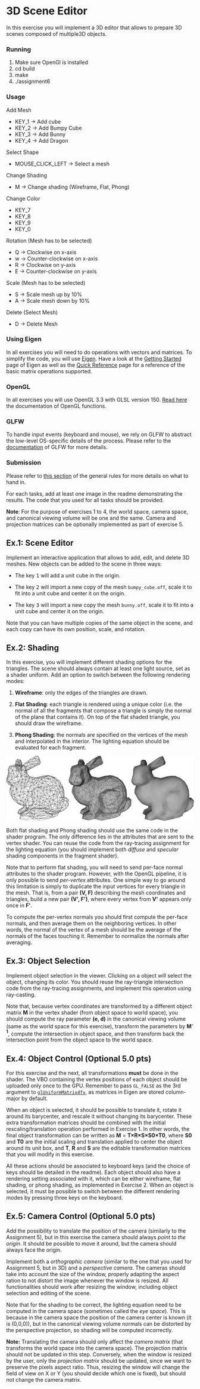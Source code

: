 3D Scene Editor
===============

In this exercise you will implement a 3D editor that allows to prepare 3D scenes composed of multiple3D objects.

### Running

1. Make sure OpenGl is installed
2. cd build
3. make
4. ./assignment6

### Usage

Add Mesh

- KEY_1 -> Add cube
- KEY_2 -> Add Bumpy Cube
- KEY_3 -> Add Bunny
- KEY_4 -> Add Dragon

Select Shape

- MOUSE_CLICK_LEFT -> Select a mesh

Change Shading

- M -> Change shading (Wireframe, Flat, Phong)

Change Color 

- KEY_7
- KEY_8
- KEY_9
- KEY_0

Rotation (Mesh has to be selected)

- Q -> Clockwise on x-axis
- w -> Counter-clockwise on x-axis
- R -> Clockwise on y-axis
- E -> Counter-clockwise on y-axis

Scale (Mesh has to be selected)

- S -> Scale mesh up by 10%
- A -> Scale mesh down by 10%

Delete (Select Mesh)

- D -> Delete Mesh

### Using Eigen

In all exercises you will need to do operations with vectors and matrices. To simplify the code, you will use [Eigen](http://eigen.tuxfamily.org/).
Have a look at the [Getting Started](http://eigen.tuxfamily.org/dox/GettingStarted.html) page of Eigen as well as the [Quick Reference](http://eigen.tuxfamily.org/dox/group__QuickRefPage.html}) page for a reference of the basic matrix operations supported.

### OpenGL

In all exercises you will use OpenGL 3.3 with GLSL version 150. [Read here](http://docs.gl) the documentation of OpenGL functions.

### GLFW

To handle input events (keyboard and mouse), we rely on GLFW to abstract the low-level OS-specific details of the process. Please refer to the [documentation](http://www.glfw.org/docs/latest/) of GLFW for more details.

### Submission

Please refer to [this section](https://github.com/nyu-cg-fall-17/computer-graphics/blob/master/RULES.md#what-to-hand-in) of the general rules for more details on what to hand in.

For each tasks, add at least one image in the readme demonstrating the results.
The code that you used for all tasks should be provided.

**Note**: For the purpose of exercises 1 to 4, the world space, camera space, and canonical viewing volume will be one and the same. Camera and projection matrices can be optionally implemented as part of exercise 5.


Ex.1: Scene Editor
------------------

Implement an interactive application that allows to add, edit, and delete 3D meshes. New objects can be added to the scene in three ways:

- The key <kbd>1</kbd> will add a unit cube in the origin. 

- The key <kbd>2</kbd> will import a new copy of the mesh `bumpy_cube.off`, scale it to fit into a unit cube and center it on the origin.

- The key <kbd>3</kbd> will import a new copy the mesh `bunny.off`, scale it to fit into a unit cube and center it on the origin.

Note that you can have multiple copies of the same object in the scene, and each copy can have its own position, scale, and rotation.

Ex.2: Shading
-------------

In this exercise, you will implement different shading options for the triangles. The scene should always contain at least one light source, set as a shader uniform. Add an option to switch between the following rendering modes:

1. **Wireframe**: only the edges of the triangles are drawn.

2. **Flat Shading**: each triangle is rendered using a unique color (i.e. the normal of all the fragments that compose a triangle is simply the normal of the plane that contains it). On top of the flat shaded triangle, you should draw the wireframe.

3. **Phong Shading**: the normals are specified on the vertices of the mesh and interpolated in the interior. The lighting equation should be evaluated for each fragment.

![image](img/bunny.png)

Both flat shading and Phong shading should use the same code in the shader program. The only difference lies in the attributes that are sent to the vertex shader. You can reuse the code from the ray-tracing assignment for the lighting equation (you should implement both *diffuse* and *specular* shading components in the fragment shader).

Note that to perform flat shading, you will need to send per-face normal attributes to the shader program. However, with the OpenGL pipeline, it is only possible to send *per-vertex* attributes. One simple way to go around this limitation is simply to duplicate the input vertices for every triangle in the mesh. That is, from a pair **(V, F)** describing the mesh coordinates and triangles, build a new pair **(V', F')**, where every vertex from **V'** appears only once in **F'**.

To compute the per-vertex normals you should first compute the per-face normals, and then average them on the neighboring vertices. In other words, the normal of the vertex of a mesh should be the average of the normals of the faces touching it. Remember to normalize the normals after averaging.


Ex.3: Object Selection
----------------------

Implement object selection in the viewer. Clicking on a object will select the object, changing its color.
You should reuse the ray-triangle intersection code from the ray-tracing assignments, and implement this operation using ray-casting.

Note that, because vertex coordinates are transformed by a different object matrix **M** in the vertex shader (from object space to world space), you should compute the ray parameter **(e, d)** in the canonical viewing volume (same as the world space for this exercise), transform the parameters by **M<sup>-1</sup>**, compute the intersection in object space, and then transform back the intersection point from the object space to the world space.


Ex.4: Object Control (Optional 5.0 pts)
--------------------

For this exercise and the next, all transformations **must** be done in the shader. The VBO containing the vertex positions of each object should be uploaded only once to the GPU. Remember to pass `GL_FALSE` as the 3rd argument to [`glUniformMatrix4fv`](http://docs.gl/gl3/glUniform), as matrices in Eigen are stored column-major by default.

When an object is selected, it should be possible to translate it, rotate it around its barycenter, and rescale it without changing its barycenter. These extra transformation matrices should be combined with the initial rescaling/translation operation performed in Exercise 1. In other words, the final object transformation can be written as **M** = **T×R×S×S0×T0**, where **S0** and **T0** are the initial scaling and translation applied to center the object around its unit box, and **T**, **R** and **S** are the editable transformation matrices that you will modify in this exercise.

All these actions should be associated to keyboard keys (and the choice of keys should be detailed in the readme).
Each object should also have a rendering setting associated with it, which can be either wireframe, flat shading, or phong shading, as implemented in Exercise 2. When an object is selected, it must be possible to switch between the different rendering modes by pressing three keys on the keyboard.


Ex.5: Camera Control (Optional 5.0 pts)
-------------------------------

Add the possibility to translate the position of the camera (similarly to the Assignment 5), but in this exercise the camera should always *point to the origin*. It should be possible to move it around, but the camera should always face the origin.

Implement both a *orthographic camera* (similar to the one that you used for Assignment 5, but in 3D) and a *perspective camera*. The cameras should take into account the size of the window, properly adapting the aspect ration to not distort the image whenever the window is resized. All functionalities should work after resizing the window, including object selection and editing of the scene.

Note that for the shading to be correct, the lighting equation need to be computed in the camera space (sometimes called the *eye space*). This is because in the camera space the position of the camera center is known (it is (0,0,0)), but in the canonical viewing volume normals can be distorted by the perspective projection, so shading will be computed incorrectly.

**Note:** Translating the camera should only affect the *camera matrix* (that transforms the world space into the camera space). The projection matrix should not be updated in this step.
Conversely, when the window is resized by the user, only the *projection matrix* should be updated, since we want to preserve the pixels aspect ratio. Thus, resizing the window will change the field of view on X or Y (you should decide which one is fixed), but should not change the camera matrix.
